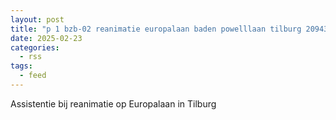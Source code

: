 ```yaml
---
layout: post
title: "p 1 bzb-02 reanimatie europalaan baden powelllaan tilburg 209432"
date: 2025-02-23
categories: 
  - rss
tags: 
  - feed
---
```


Assistentie bij reanimatie op Europalaan in Tilburg
